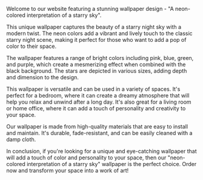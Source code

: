 <!--
Write me content for website with wallpaper "A neon-colored interpretation of a starry sky"
-->

<!--font:Poppins-->

Welcome to our website featuring a stunning wallpaper design - "A neon-colored interpretation of a starry sky". 

This unique wallpaper captures the beauty of a starry night sky with a modern twist. The neon colors add a vibrant and lively touch to the classic starry night scene, making it perfect for those who want to add a pop of color to their space.

The wallpaper features a range of bright colors including pink, blue, green, and purple, which create a mesmerizing effect when combined with the black background. The stars are depicted in various sizes, adding depth and dimension to the design. 

This wallpaper is versatile and can be used in a variety of spaces. It's perfect for a bedroom, where it can create a dreamy atmosphere that will help you relax and unwind after a long day. It's also great for a living room or home office, where it can add a touch of personality and creativity to your space.

Our wallpaper is made from high-quality materials that are easy to install and maintain. It's durable, fade-resistant, and can be easily cleaned with a damp cloth. 

In conclusion, if you're looking for a unique and eye-catching wallpaper that will add a touch of color and personality to your space, then our "neon-colored interpretation of a starry sky" wallpaper is the perfect choice. Order now and transform your space into a work of art!
